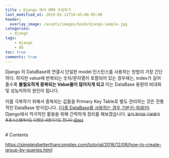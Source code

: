 ```yaml
---
title : Django 에서 ORM 구성하기
last_modified_at: 2019-01-12T10:45:06-05:00
header:
  overlay_image: /assets/images/book/django-sample.jpg
categories:
  - django
tags: 
    - django
    - db
toc: true 
comments: true
---
```


Django 의 DataBase와 연결시 단일한 model 인스턴스를 사용하는 방법이 가장 간단하다. 하지만 value에 반복되는 숫자/문자열이 포함되어 있는 경우에는, index가 길어줄수록 **불필요하게 중복되는 Value들이 많아지게 되고** 이는 DataBase 용량의 비대화 및 성능저하의 원인이 됩니다.

이를 극복하기 위해서 중복되는 값들을 Primary Key Table로 별도 관리하는 것은 전통적인 DataBase 방식입니다. [(다중 DataBase를 사용하는 경우 기본키-외래키)](https://hangpark.com/django-multi-db-relation/) Django에서 적극적인 활용을 위해 간략하게 정리를 해보겠습니다. <strike><small>앞의 파이썬 기본편의 투표시스템에서도 다뤘던 내용이기도 합니다 [(Doc)](https://docs.djangoproject.com/ko/2.1/intro/tutorial02/)</small></strike>

<br/>
# Contents

https://simpleisbetterthancomplex.com/tutorial/2016/12/06/how-to-create-group-by-queries.html



<script id="dsq-count-scr" src="//http-yongbeomkim-github-io.disqus.com/count.js" async>
</script>